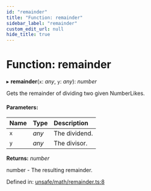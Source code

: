 ```yaml
---
id: "remainder"
title: "Function: remainder"
sidebar_label: "remainder"
custom_edit_url: null
hide_title: true
---
```


# Function: remainder

▸ **remainder**(`x`: *any*, `y`: *any*): *number*

Gets the remainder of dividing two given NumberLikes.

#### Parameters:

Name | Type | Description |
:------ | :------ | :------ |
`x` | *any* | The dividend.   |
`y` | *any* | The divisor.   |

**Returns:** *number*

number - The resulting remainder.

Defined in: [unsafe/math/remainder.ts:8](https://github.com/diced/hikidashi/blob/ec4e1b9/src/unsafe/math/remainder.ts#L8)
